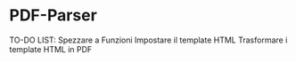 # PDF-Parser

TO-DO LIST:
Spezzare a Funzioni
Impostare il template HTML
Trasformare i template HTML in PDF


